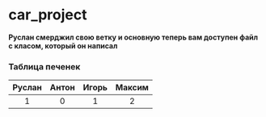 # car_project
**Руслан смерджил свою ветку и основную теперь вам доступен файл с класом, который он написал**


### Таблица печенек


| Руслан | Антон | Игорь | Максим |
| :---: | :---: | :---: | :---: |
| 1 | 0 | 1 | 2 |
